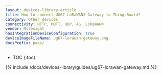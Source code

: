 ```yaml
---
layout: devices-library-article
title: How to connect UG67 LoRaWAN® Gateway to ThingsBoard?
category: Other devices
connectivity: HTTP, MQTT, UDP, 4G, LoRaWAN®
vendor: Milesight
hasIntegrationDeviceConfiguration: true
deviceImageFileName: ug67-lorawan-gateway.png
docsPrefix: paas/
---
```


* TOC
  {:toc}

{% include /docs/devices-library/guides/ug67-lorawan-gateway.md %}
